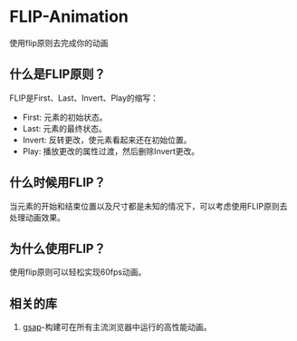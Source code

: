 # FLIP-Animation
使用flip原则去完成你的动画

## 什么是FLIP原则？
FLIP是First、Last、Invert、Play的缩写：
- First: 元素的初始状态。
- Last: 元素的最终状态。
- Invert: 反转更改，使元素看起来还在初始位置。
- Play: 播放更改的属性过渡，然后删除Invert更改。

## 什么时候用FLIP？
当元素的开始和结束位置以及尺寸都是未知的情况下，可以考虑使用FLIP原则去处理动画效果。

## 为什么使用FLIP？
使用flip原则可以轻松实现60fps动画。

## 相关的库
1. [gsap](https://github.com/greensock/GSAP)-构建可在所有主流浏览器中运行的高性能动画。

